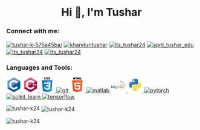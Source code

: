 <h1 align="center">Hi 👋, I'm Tushar</h1>
<h3 align="left">Connect with me:</h3>
<p align="left">
<a href="https://linkedin.com/in/tushar-k-575a45ba/" target="blank"><img align="center" src="https://raw.githubusercontent.com/rahuldkjain/github-profile-readme-generator/master/src/images/icons/Social/linked-in-alt.svg" alt="tushar-k-575a45ba/" height="30" width="40" /></a>
<a href="https://kaggle.com/khanduritushar" target="blank"><img align="center" src="https://raw.githubusercontent.com/rahuldkjain/github-profile-readme-generator/master/src/images/icons/Social/kaggle.svg" alt="khanduritushar" height="30" width="40" /></a>
<a href="https://www.codechef.com/users/its_tushar24" target="blank"><img align="center" src="https://cdn.jsdelivr.net/npm/simple-icons@3.1.0/icons/codechef.svg" alt="its_tushar24" height="30" width="40" /></a>
<a href="https://www.hackerrank.com/april_tushar_edu" target="blank"><img align="center" src="https://raw.githubusercontent.com/rahuldkjain/github-profile-readme-generator/master/src/images/icons/Social/hackerrank.svg" alt="april_tushar_edu" height="30" width="40" /></a>
<a href="https://codeforces.com/profile/its_tushar24" target="blank"><img align="center" src="https://cdn.jsdelivr.net/npm/simple-icons@3.0.1/icons/codeforces.svg" alt="its_tushar24" height="30" width="40" /></a>
<a href="https://www.leetcode.com/its_tushar24" target="blank"><img align="center" src="https://raw.githubusercontent.com/rahuldkjain/github-profile-readme-generator/master/src/images/icons/Social/leet-code.svg" alt="its_tushar24" height="30" width="40" /></a>
</p>

<h3 align="left">Languages and Tools:</h3>
<p align="left"> <a href="https://www.cprogramming.com/" target="_blank"> <img src="https://raw.githubusercontent.com/devicons/devicon/master/icons/c/c-original.svg" alt="c" width="40" height="40"/> </a> <a href="https://www.w3schools.com/cpp/" target="_blank"> <img src="https://raw.githubusercontent.com/devicons/devicon/master/icons/cplusplus/cplusplus-original.svg" alt="cplusplus" width="40" height="40"/> </a> <a href="https://www.w3schools.com/css/" target="_blank"> <img src="https://raw.githubusercontent.com/devicons/devicon/master/icons/css3/css3-original-wordmark.svg" alt="css3" width="40" height="40"/> </a> <a href="https://git-scm.com/" target="_blank"> <img src="https://www.vectorlogo.zone/logos/git-scm/git-scm-icon.svg" alt="git" width="40" height="40"/> </a> <a href="https://www.w3.org/html/" target="_blank"> <img src="https://raw.githubusercontent.com/devicons/devicon/master/icons/html5/html5-original-wordmark.svg" alt="html5" width="40" height="40"/> </a> <a href="https://www.mathworks.com/" target="_blank"> <img src="https://upload.wikimedia.org/wikipedia/commons/2/21/Matlab_Logo.png" alt="matlab" width="40" height="40"/> </a> <a href="https://www.mysql.com/" target="_blank"> <img src="https://raw.githubusercontent.com/devicons/devicon/master/icons/mysql/mysql-original-wordmark.svg" alt="mysql" width="40" height="40"/> </a> <a href="https://www.python.org" target="_blank"> <img src="https://raw.githubusercontent.com/devicons/devicon/master/icons/python/python-original.svg" alt="python" width="40" height="40"/> </a> <a href="https://pytorch.org/" target="_blank"> <img src="https://www.vectorlogo.zone/logos/pytorch/pytorch-icon.svg" alt="pytorch" width="40" height="40"/> </a> <a href="https://scikit-learn.org/" target="_blank"> <img src="https://upload.wikimedia.org/wikipedia/commons/0/05/Scikit_learn_logo_small.svg" alt="scikit_learn" width="40" height="40"/> </a> <a href="https://www.tensorflow.org" target="_blank"> <img src="https://www.vectorlogo.zone/logos/tensorflow/tensorflow-icon.svg" alt="tensorflow" width="40" height="40"/> </a> </p>

<p><img align="left" src="https://github-readme-stats.vercel.app/api/top-langs?username=tushar-k24&show_icons=true&locale=en&layout=compact" alt="tushar-k24" /></p>

<p>&nbsp;<img align="center" src="https://github-readme-stats.vercel.app/api?username=tushar-k24&show_icons=true&locale=en" alt="tushar-k24" /></p>

<p><img align="center" src="https://github-readme-streak-stats.herokuapp.com/?user=tushar-k24&" alt="tushar-k24" /></p>
